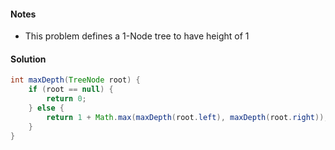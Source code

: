 #### Notes

- This problem defines a 1-Node tree to have height of 1

#### Solution

```java
int maxDepth(TreeNode root) {
    if (root == null) {
        return 0;
    } else {
        return 1 + Math.max(maxDepth(root.left), maxDepth(root.right));
    }
}
```
